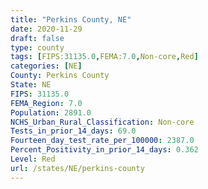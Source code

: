 ```yaml
---
title: "Perkins County, NE"
date: 2020-11-29
draft: false
type: county
tags: [FIPS:31135.0,FEMA:7.0,Non-core,Red]
categories: [NE]
County: Perkins County
State: NE
FIPS: 31135.0
FEMA_Region: 7.0
Population: 2891.0
NCHS_Urban_Rural_Classification: Non-core
Tests_in_prior_14_days: 69.0
Fourteen_day_test_rate_per_100000: 2387.0
Percent_Positivity_in_prior_14_days: 0.362
Level: Red
url: /states/NE/perkins-county
---
```



